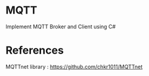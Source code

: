 # MQTT
Implement MQTT Broker and Client using C#

# References
MQTTnet library : https://github.com/chkr1011/MQTTnet
